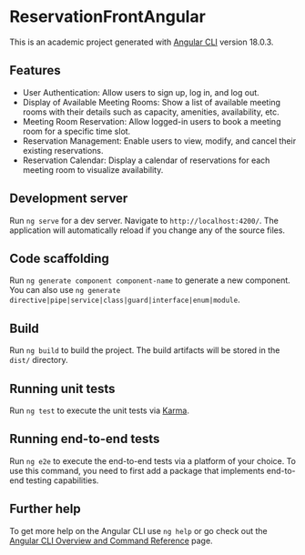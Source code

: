 # ReservationFrontAngular

This is an academic project generated with [Angular CLI](https://github.com/angular/angular-cli) version 18.0.3.

## Features 

- User Authentication: Allow users to sign up, log in, and log out.
- Display of Available Meeting Rooms: Show a list of available meeting rooms with their details such as capacity, amenities, availability, etc.
- Meeting Room Reservation: Allow logged-in users to book a meeting room for a specific time slot.
- Reservation Management: Enable users to view, modify, and cancel their existing reservations.
- Reservation Calendar: Display a calendar of reservations for each meeting room to visualize availability.

## Development server

Run `ng serve` for a dev server. Navigate to `http://localhost:4200/`. The application will automatically reload if you change any of the source files.

## Code scaffolding

Run `ng generate component component-name` to generate a new component. You can also use `ng generate directive|pipe|service|class|guard|interface|enum|module`.

## Build

Run `ng build` to build the project. The build artifacts will be stored in the `dist/` directory.

## Running unit tests

Run `ng test` to execute the unit tests via [Karma](https://karma-runner.github.io).

## Running end-to-end tests

Run `ng e2e` to execute the end-to-end tests via a platform of your choice. To use this command, you need to first add a package that implements end-to-end testing capabilities.

## Further help

To get more help on the Angular CLI use `ng help` or go check out the [Angular CLI Overview and Command Reference](https://angular.dev/tools/cli) page.
